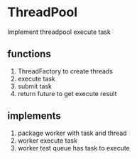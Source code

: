 # ThreadPool
Implement threadpool execute task
## functions
1. ThreadFactory to create threads  
2. execute task  
3. submit task  
4. return future to get execute result  
## implements
1. package worker with task and thread
2. worker execute task 
3. worker test queue has task to execute